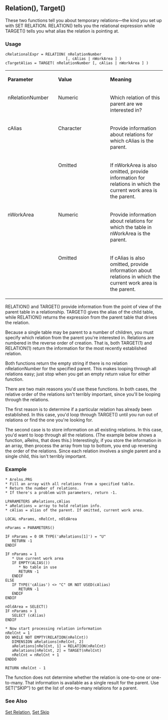 ## Relation(), Target()

These two functions tell you about temporary relations&mdash;the kind you set up with SET RELATION. RELATION() tells you the relational expression while TARGET() tells you what alias the relation is pointing at.

### Usage

```foxpro
cRelationalExpr = RELATION( nRelationNumber
                           [, cAlias | nWorkArea ] )
cTargetAlias = TARGET( nRelationNumber [, cAlias | nWorkArea ] )
```
<table>
<tr>
  <td width="32%" valign="top">
  <p><b>Parameter</b></p>
  </td>
  <td width="23%" valign="top">
  <p><b>Value</b></p>
  </td>
  <td width="45%" valign="top">
  <p><b>Meaning</b></p>
  </td>
 </tr>
<tr>
  <td width="32%" valign="top">
  <p>nRelationNumber</p>
  </td>
  <td width="23%" valign="top">
  <p>Numeric</p>
  </td>
  <td width="45%" valign="top">
  <p>Which relation of this parent are we interested in?</p>
  </td>
 </tr>
<tr>
  <td width="32%" rowspan="2" valign="top">
  <p>cAlias</p>
  </td>
  <td width="23%" valign="top">
  <p>Character</p>
  </td>
  <td width="45%" valign="top">
  <p>Provide information about relations for which cAlias is the parent.</p>
  </td>
 </tr>
<tr>
  <td width="33%" valign="top">
  <p>Omitted</p>
  </td>
  <td width="67%" valign="top">
  <p>If nWorkArea is also omitted, provide information for relations in which the current work area is the parent.</p>
  </td>
 </tr>
<tr>
  <td width="32%" rowspan="2" valign="top">
  <p>nWorkArea</p>
  </td>
  <td width="23%" valign="top">
  <p>Numeric</p>
  </td>
  <td width="45%" valign="top">
  <p>Provide information about relations for which the table in nWorkArea is the parent.</p>
  </td>
 </tr>
<tr>
  <td width="33%" valign="top">
  <p>Omitted</p>
  </td>
  <td width="67%" valign="top">
  <p>If cAlias is also omitted, provide information about relations in which the current work area is the parent.</p>
  </td>
 </tr>
</table>

RELATION() and TARGET() provide information from the point of view of the parent table in a relationship. TARGET() gives the alias of the child table, while RELATION() returns the expression from the parent table that drives the relation.

Because a single table may be parent to a number of children, you must specify which relation from the parent you're interested in. Relations are numbered in the reverse order of creation. That is, both TARGET(1) and RELATION(1) return the information for the most recently established relation.

Both functions return the empty string if there is no relation nRelationNumber for the specified parent. This makes looping through all relations easy; just stop when you get an empty return value for either function.

There are two main reasons you'd use these functions. In both cases, the relative order of the relations isn't terribly important, since you'll be looping through the relations. 

The first reason is to determine if a particular relation has already been established. In this case, you'd loop through TARGET() until you run out of relations or find the one you're looking for.

The second case is to store information on all existing relations. In this case, you'd want to loop through all the relations. (The example below shows a function, aRelns, that does this.) Interestingly, if you store the information in an array, then process the array from top to bottom, you end up reversing the order of the relations. Since each relation involves a single parent and a single child, this isn't terribly important. 

### Example

```foxpro
* Arelns.PRG
* Fill an array with all relations from a specified table.
* Return the number of relations.
* If there's a problem with parameters, return -1.

LPARAMETERS aRelations,cAlias
* aRelations = array to hold relation info.
* cAlias = alias of the parent. If omitted, current work area.

LOCAL nParams, nRelCnt, nOldArea

nParams = PARAMETERS()

IF nParams = 0 OR TYPE('aRelations[1]') = "U"
   RETURN -1
ENDIF

IF nParams = 1
   * Use current work area
   IF EMPTY(ALIAS())
      * No table in use
      RETURN -1
   ENDIF
ELSE
   IF TYPE('cAlias') <> "C" OR NOT USED(cAlias)
      RETURN -1
   ENDIF
ENDIF

nOldArea = SELECT()
IF nParams > 1
   SELECT (cAlias)
ENDIF

* Now start processing relation information
nRelCnt = 1
DO WHILE NOT EMPTY(RELATION(nRelCnt))
   DIMENSION aRelations[nRelCnt, 2]
   aRelations[nRelCnt, 1] = RELATION(nRelCnt)
   aRelations[nRelCnt, 2] = TARGET(nRelCnt)
   nRelCnt = nRelCnt + 1
ENDDO

RETURN nRelCnt - 1
```

The function does not determine whether the relation is one-to-one or one-to-many. That information is available as a single result for the parent. Use SET("SKIP") to get the list of one-to-many relations for a parent.

### See Also

[Set Relation](s4g084.md), [Set Skip](s4g084.md)